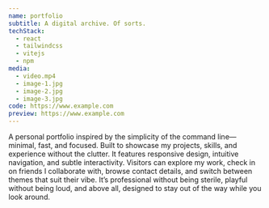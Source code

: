 ```yaml
---
name: portfolio
subtitle: A digital archive. Of sorts.
techStack:
  - react
  - tailwindcss
  - vitejs
  - npm
media:
  - video.mp4
  - image-1.jpg
  - image-2.jpg
  - image-3.jpg
code: https://www.example.com
preview: https://www.example.com
---
```


A personal portfolio inspired by the simplicity of the command line—minimal, fast, and focused. Built to showcase my projects, skills, and experience without the clutter. It features responsive design, intuitive navigation, and subtle interactivity. Visitors can explore my work, check in on friends I collaborate with, browse contact details, and switch between themes that suit their vibe. It’s professional without being sterile, playful without being loud, and above all, designed to stay out of the way while you look around.
